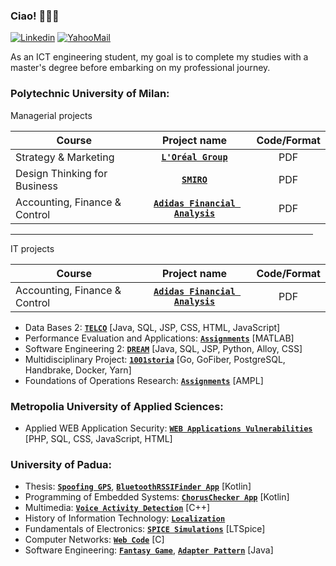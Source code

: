 ### Ciao! 👋:pizza::pinched_fingers:

[![Linkedin](https://img.shields.io/badge/LinkedIn-0077B5?style=flat&logo=linkedin&logoColor=white)](https://www.linkedin.com/in/pietrovalente/)
[![YahooMail](https://img.shields.io/badge/YahooMail-blueviolet?style=flat&logo=yahoo&logoColor=white)](mailto:pietro.valente@yahoo.com)

As an ICT engineering student, my goal is to complete my studies with a master's degree before embarking on my professional journey.

### Polytechnic University of Milan:

<dl><dt>Managerial projects</dt></dl>

| Course                | Project name    | Code/Format  |
| -------------       |:-------------:  | :-----:|
| Strategy & Marketing  | **[`L'Oréal Group`](https://github.com/PietroValente/L-Oreal-Group-strategy-marketing)** | PDF |
| Design Thinking for Business      | **[`SMIRO`](https://github.com/PietroValente/SMIRO-design-thinking-for-business)**      |   PDF |
| Accounting, Finance & Control | **[`Adidas Financial Analysis`](https://github.com/PietroValente/Adidas-Financial-Analysis-AFC)**      |  PDF |
   <hr width="96%">

<dl><dt>IT projects</dt></dl>

| Course                | Project name    | Code/Format  |
| -------------       |:-------------:  | :-----:|
| Accounting, Finance & Control | **[`Adidas Financial Analysis`](https://github.com/PietroValente/Adidas-Financial-Analysis-AFC)**      |  PDF |

* Data Bases 2: **[`TELCO`](https://github.com/pietrovalente/TELCO-Websites-databases2)** [Java, SQL, JSP, CSS, HTML, JavaScript]
* Performance Evaluation and Applications: **[`Assignments`](https://github.com/pietrovalente/Assignments-performance-evaluation-and-applications)** [MATLAB]
* Software Engineering 2: **[`DREAM`](https://github.com/pietrovalente/DREAM-software-engineering-2)** [Java, SQL, JSP, Python, Alloy, CSS]
* Multidisciplinary Project: **[`1001storia`](https://github.com/pietrovalente/1001storia-multidisciplinary-project)** [Go, GoFiber, PostgreSQL, Handbrake, Docker, Yarn]
* Foundations of Operations Research: **[`Assignments`](https://github.com/pietrovalente/Assignments-foundations-operations-research)** [AMPL]

### Metropolia University of Applied Sciences:

* Applied WEB Application Security: **[`WEB Applications Vulnerabilities`](https://github.com/pietrovalente/WEB-applications-vulnerabilities-AWAS)** [PHP, SQL, CSS, JavaScript, HTML]

### University of Padua:

* Thesis: **[`Spoofing GPS`](https://github.com/pietrovalente/Spoofing-GPS-thesis)**, **[`BluetoothRSSIFinder App`](https://github.com/pietrovalente/BluetoothRSSIFinder-app-thesis)** [Kotlin]
* Programming of Embedded Systems: **[`ChorusChecker App`](https://github.com/pietrovalente/ChorusChecker-app-programming-embedded-systems)** [Kotlin]
* Multimedia: **[`Voice Activity Detection`](https://github.com/pietrovalente/Voice-Activity-Detection-multimedia)** [C++]
* History of Information Technology: **[`Localization`](https://github.com/pietrovalente/Localization-history-information-technology)**
* Fundamentals of Electronics: **[`SPICE Simulations`](https://github.com/pietrovalente/SPICE-simulations-fundamentals-of-electronics)** [LTSpice]
* Computer Networks: **[`Web Code`](https://github.com/pietrovalente/Web-Code-computer-networks)** [C]
* Software Engineering: **[`Fantasy Game`](https://github.com/pietrovalente/fantasy-game-software-engineering)**, **[`Adapter Pattern`](https://github.com/pietrovalente/adapter-pattern-software-engineering)** [Java]

<!--
**PietroValente/pietrovalente** is a ✨ _special_ ✨ repository because its `README.md` (this file) appears on your GitHub profile.

Here are some ideas to get you started:

- 🔭 I’m currently working on ...
- 🌱 I’m currently learning ...
- 👯 I’m looking to collaborate on ...
- 🤔 I’m looking for help with ...
- 💬 Ask me about ...
- 📫 How to reach me: ...
- 😄 Pronouns: ...
- ⚡ Fun fact: ...
-->
